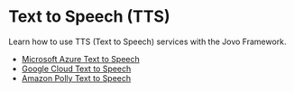 # Text to Speech (TTS)

Learn how to use TTS (Text to Speech) services with the Jovo Framework.

- [Microsoft Azure Text to Speech](./azure-tts.md './tts/microsoft-azure')
- [Google Cloud Text to Speech](./gcloud-tts.md './tts/google-cloud')
- [Amazon Polly Text to Speech](./polly-tts.md './tts/amazon-polly')

<!--[metadata]: {"description": "Learn how to use TTS (Text to Speech) services with the Jovo Framework.",
"route": "tts" }-->
